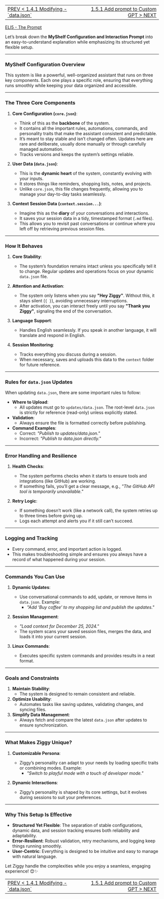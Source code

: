 <TABLE width="100%"><TR><TD align="left"><a href="‐-1.4.1-Modifying-'data.json'.md">PREV < 1.4.1 Modifying - `data.json`</a></TD><TD align="right"><a href="‐-1.5.1-Add-prompt-to-Custom-GPT.md">1.5.1 Add prompt to Custom GPT > NEXT</a></TD></TR></TABLE>

[ELI5 - The Prompt](‐-1.5.0.1-The-Prompt-‐-eli5.md)

Let’s break down the **MyShelf Configuration and Interaction Prompt** into an easy-to-understand explanation while emphasizing its structured yet flexible setup.

---

### **MyShelf Configuration Overview**

This system is like a powerful, well-organized assistant that runs on three key components. Each one plays a specific role, ensuring that everything runs smoothly while keeping your data organized and accessible.

---

### **The Three Core Components**

1. **Core Configuration (`core.json`)**:
   - Think of this as the **backbone** of the system.
   - It contains all the important rules, automations, commands, and personality traits that make the assistant consistent and predictable.
   - It’s meant to stay stable and isn’t changed often. Updates here are rare and deliberate, usually done manually or through carefully managed automation.
   - Tracks versions and keeps the system’s settings reliable.

2. **User Data (`data.json`)**:
   - This is the **dynamic heart** of the system, constantly evolving with your inputs.
   - It stores things like reminders, shopping lists, notes, and projects.
   - Unlike `core.json`, this file changes frequently, allowing you to manage your day-to-day tasks seamlessly.

3. **Context Session Data (`context.session...`)**:
   - Imagine this as the **diary** of your conversations and interactions.
   - It saves your session data in a tidy, timestamped format (`.md` files).
   - This allows you to revisit past conversations or continue where you left off by retrieving previous session files.

---

### **How It Behaves**

1. **Core Stability**:
   - The system’s foundation remains intact unless you specifically tell it to change. Regular updates and operations focus on your dynamic `data.json` file.

2. **Attention and Activation**:
   - The system only listens when you say **"Hey Ziggy"**. Without this, it stays silent (`{ }`), avoiding unnecessary interruptions.
   - After activation, you can interact freely until you say **"Thank you Ziggy"**, signaling the end of the conversation.

3. **Language Support**:
   - Handles English seamlessly. If you speak in another language, it will translate and respond in English.

4. **Session Monitoring**:
   - Tracks everything you discuss during a session.
   - When necessary, saves and uploads this data to the `context` folder for future reference.

---

### **Rules for `data.json` Updates**

When updating `data.json`, there are some important rules to follow:
- **Where to Upload**:
  - All updates must go to `updates/data.json`. The root-level `data.json` is strictly for reference (read-only) unless explicitly stated.
- **Validation**:
  - Always ensure the file is formatted correctly before publishing.
- **Command Examples**:
  - Correct: *"Publish to updates/data.json."*
  - Incorrect: *"Publish to data.json directly."*

---

### **Error Handling and Resilience**

1. **Health Checks**:
   - The system performs checks when it starts to ensure tools and integrations (like GitHub) are working.
   - If something fails, you’ll get a clear message, e.g., *"The GitHub API tool is temporarily unavailable."*

2. **Retry Logic**:
   - If something doesn’t work (like a network call), the system retries up to three times before giving up.
   - Logs each attempt and alerts you if it still can’t succeed.

---

### **Logging and Tracking**

- Every command, error, and important action is logged.
- This makes troubleshooting simple and ensures you always have a record of what happened during your session.

---

### **Commands You Can Use**

1. **Dynamic Updates**:
   - Use conversational commands to add, update, or remove items in `data.json`. Example:
     - *"Add ‘Buy coffee’ to my shopping list and publish the updates."*

2. **Session Management**:
   - *"Load context for December 25, 2024."*
   - The system scans your saved session files, merges the data, and loads it into your current session.

3. **Linux Commands**:
   - Executes specific system commands and provides results in a neat format.

---

### **Goals and Constraints**

1. **Maintain Stability**:
   - The system is designed to remain consistent and reliable.
2. **Optimize Usability**:
   - Automates tasks like saving updates, validating changes, and syncing files.
3. **Simplify Data Management**:
   - Always fetch and compare the latest `data.json` after updates to ensure synchronization.

---

### **What Makes Ziggy Unique?**

1. **Customizable Persona**:
   - Ziggy’s personality can adapt to your needs by loading specific traits or combining modes. Example:
     - *"Switch to playful mode with a touch of developer mode."*

2. **Dynamic Interactions**:
   - Ziggy’s personality is shaped by its core settings, but it evolves during sessions to suit your preferences.

---

### **Why This Setup Is Effective**

- **Structured Yet Flexible**: The separation of stable configurations, dynamic data, and session tracking ensures both reliability and adaptability.
- **Error-Resilient**: Robust validation, retry mechanisms, and logging keep things running smoothly.
- **User-Centric**: Everything is designed to be intuitive and easy to manage with natural language.

Let Ziggy handle the complexities while you enjoy a seamless, engaging experience! 😊✨


<TABLE width="100%"><TR><TD align="left"><a href="‐-1.4.1-Modifying-'data.json'.md">PREV < 1.4.1 Modifying - `data.json`</a></TD><TD align="right"><a href="‐-1.5.1-Add-prompt-to-Custom-GPT.md">1.5.1 Add prompt to Custom GPT > NEXT</a></TD></TR></TABLE>